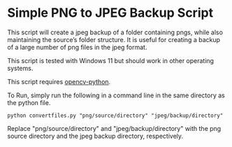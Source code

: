 # Simple PNG to JPEG Backup Script
 This script will create a jpeg backup of a folder containing pngs, while also maintaining the source’s folder structure. It is useful for creating a backup of a large number of png files in the jpeg format.

This script is tested with Windows 11 but should work in other operating systems.

This script requires [opencv-python](https://pypi.org/project/opencv-python/). 

To Run, simply run the following in a command line in the same directory as the python file.
```
python convertfiles.py "png/source/directory" "jpeg/backup/directory"
```

Replace "png/source/directory" and "jpeg/backup/directory" with the png source directory and the jpeg backup directory, respectively.

